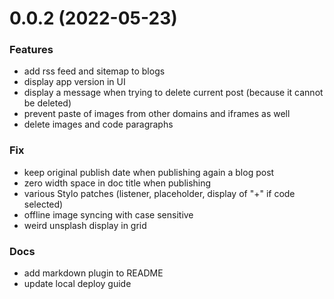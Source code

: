 # 0.0.2 (2022-05-23)

### Features

- add rss feed and sitemap to blogs
- display app version in UI
- display a message when trying to delete current post (because it cannot be deleted)
- prevent paste of images from other domains and iframes as well
- delete images and code paragraphs

### Fix

- keep original publish date when publishing again a blog post
- zero width space in doc title when publishing
- various Stylo patches (listener, placeholder, display of "+" if code selected)
- offline image syncing with case sensitive
- weird unsplash display in grid

### Docs

- add markdown plugin to README
- update local deploy guide
